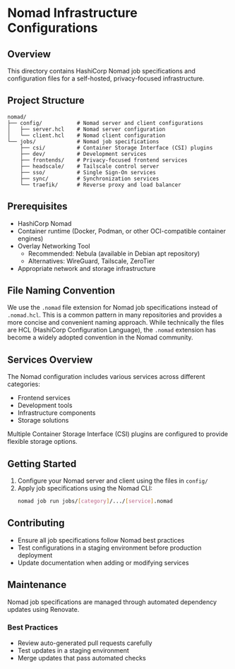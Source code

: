 # Nomad Infrastructure Configurations

## Overview

This directory contains HashiCorp Nomad job specifications and configuration files for a self-hosted, privacy-focused infrastructure.

## Project Structure

```
nomad/
├── config/           # Nomad server and client configurations
│   ├── server.hcl    # Nomad server configuration
│   └── client.hcl    # Nomad client configuration
└── jobs/             # Nomad job specifications
    ├── csi/          # Container Storage Interface (CSI) plugins
    ├── dev/          # Development services
    ├── frontends/    # Privacy-focused frontend services
    ├── headscale/    # Tailscale control server
    ├── sso/          # Single Sign-On services
    ├── sync/         # Synchronization services
    └── traefik/      # Reverse proxy and load balancer
```

## Prerequisites

- HashiCorp Nomad
- Container runtime (Docker, Podman, or other OCI-compatible container engines)
- Overlay Networking Tool
  - Recommended: Nebula (available in Debian apt repository)
  - Alternatives: WireGuard, Tailscale, ZeroTier
- Appropriate network and storage infrastructure

## File Naming Convention

We use the `.nomad` file extension for Nomad job specifications instead of `.nomad.hcl`. This is a common pattern in many repositories and provides a more concise and convenient naming approach. While technically the files are HCL (HashiCorp Configuration Language), the `.nomad` extension has become a widely adopted convention in the Nomad community.

## Services Overview

The Nomad configuration includes various services across different categories:
- Frontend services
- Development tools
- Infrastructure components
- Storage solutions

Multiple Container Storage Interface (CSI) plugins are configured to provide flexible storage options.

## Getting Started

1. Configure your Nomad server and client using the files in `config/`
2. Apply job specifications using the Nomad CLI:
   ```bash
   nomad job run jobs/[category]/.../[service].nomad
   ```

## Contributing

- Ensure all job specifications follow Nomad best practices
- Test configurations in a staging environment before production deployment
- Update documentation when adding or modifying services

## Maintenance

Nomad job specifications are managed through automated dependency updates using Renovate.

### Best Practices
- Review auto-generated pull requests carefully
- Test updates in a staging environment
- Merge updates that pass automated checks
